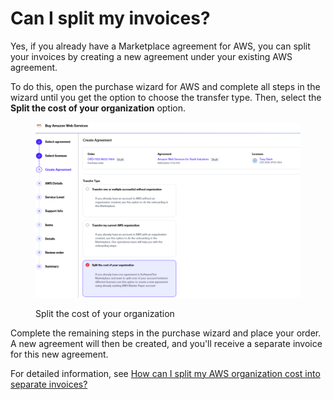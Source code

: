 # Can I split my invoices?

Yes, if you already have a Marketplace agreement for AWS, you can split your invoices by creating a new agreement under your existing AWS agreement.&#x20;

To do this, open the purchase wizard for AWS and complete all steps in the wizard until you get the option to choose the transfer type. Then, select the **Split the cost of your organization** option.

<figure><img src="../../../.gitbook/assets/image.png" alt=""><figcaption><p>Split the cost of your organization</p></figcaption></figure>

Complete the remaining steps in the purchase wizard and place your order. A new agreement will then be created, and you'll receive a separate invoice for this new agreement.&#x20;

For detailed information, see [How can I split my AWS organization cost into separate invoices?](how-can-i-split-my-aws-organization-cost-into-separate-invoices.md)
